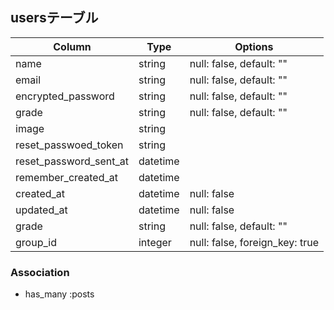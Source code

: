 ## usersテーブル

|Column|Type|Options|
|------|----|-------|
|name|string|null: false, default: ""|
|email|string|null: false, default: ""|
|encrypted_password|string|null: false, default: ""|
|grade|string|null: false, default: ""|
|image|string||
|reset_passwoed_token|string||
|reset_password_sent_at|datetime||
|remember_created_at|datetime||
|created_at|datetime|null: false|
|updated_at|datetime|null: false|
|grade|string|null: false, default: ""|
|group_id|integer|null: false, foreign_key: true|

### Association
- has_many :posts

